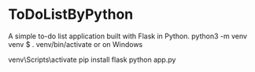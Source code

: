 # ToDoListByPython
A simple to-do list application built with Flask in Python.
python3 -m venv venv
$ . venv/bin/activate
or on Windows

venv\Scripts\activate
pip install flask
python app.py
